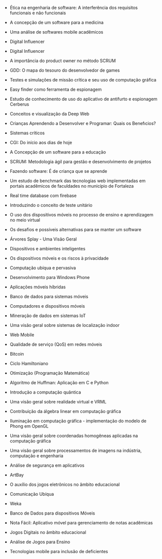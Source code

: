 

- Ética na engenharia de software: A interferência dos requisitos funcionais e não funcionais
- A concepção de um software para a medicina
- Uma análise de softwares mobile acadêmicos
- Digital Influencer
- Digital Influencer
- A importância do product owner no método SCRUM
- GDD: O mapa do tesouro do desenvolvedor de games
- Testes e simulações de missão crítica e seu uso de computação gráfica
- Easy finder como ferramenta de espionagem
- Estudo de conhecimento de uso do aplicativo de antifurto e espionagem Cerberus
- Conceitos e visualização da Deep Web
- Crianças Aprendendo a Desenvolver e Programar: Quais os Benefıcios?

- Sistemas críticos
- CGI: Do início aos dias de hoje
- A Concepção de um software para a educação
- SCRUM: Metodologia ágil para gestão e desenvolvimento de projetos
- Fazendo software: É de criança que se aprende
- Um estudo de benchmark das tecnologias web implementadas em portais acadêmicos de faculdades no município de Fortaleza
- Real time database com firebase
- Introduzindo o conceito de teste unitário
- O uso dos dispositivos móveis no processo de ensino e aprendizagem no meio virtual
- Os desafios e possíveis alternativas para se manter um software

- Árvores Splay - Uma Visão Geral
- Dispositivos e ambientes inteligentes
- Os dispositivos móveis e os riscos à privacidade
- Computação ubíqua e pervasiva
- Desenvolvimento para Windows Phone
- Aplicações móveis híbridas
- Banco de dados para sistemas móveis
- Computadores e dispositivos móveis
- Mineração de dados em sistemas IoT
- Uma visão geral sobre sistemas de localização indoor
- Web Mobile
- Qualidade de serviço (QoS) em redes móveis

- Bitcoin
- Ciclo Hamiltoniano
- Otimização (Programação Matemática) 
- Algoritmo de Huffman: Aplicação em C e Python
- Introdução a computação quântica
- Uma visão geral sobre realidade virtual e VRML
- Contribuição da álgebra linear em computação gráfica
- Iluminação em computação gráfica - implementação do modelo de Phong em OpenGL
- Uma visão geral sobre coordenadas homogêneas aplicadas na computação gráfica
- Uma visão geral sobre processamentos de imagens na indústria, computação e engenharia

- Análise de segurança em aplicativos
- ArtBay
- O auxílio dos jogos eletrônicos no âmbito educacional
- Comunicação Ubíqua
- Weka
- Banco de Dados para dispositivos Móveis
- Nota Fácil: Aplicativo móvel para gerenciamento de notas acadêmicas
- Jogos Digitais no âmbito educacional
- Análise de Jogos para Ensino
- Tecnologias mobile para inclusão de deficientes

